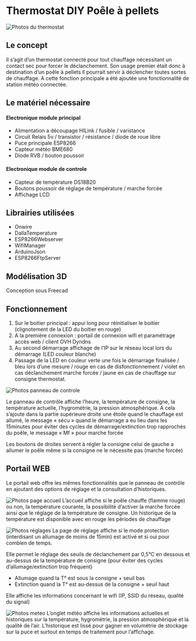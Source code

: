 # Thermostat DIY Poêle à pellets
![Photos du thermostat](https://github.com/rinty35/thermostat_poele/blob/master/Photos/Vue_ensemble.jpg)
## Le concept
Il s’agit d’un thermostat connecté pour tout chauffage nécessitant un contact sec pour forcer le déclanchement. Son usage premier était donc à destination d’un poêle à pellets Il pourrait servir à déclencher toutes sortes de chauffage. A cette fonction principale a été ajoutée une fonctionnalité de station météo connectée.
## Le matériel nécessaire
#### Electronique module principal
-	Alimentation a découpage HILink / fusible / varistance
-	Circuit Relais 5v / transistor / résistance / diode de roue libre
-	Puce principale ESP8266
-	Capteur météo BME680
-	Diode RVB / bouton poussoir
#### Electronique module de controle
-	Capteur de température DS18B20
-	Boutons poussoir de réglage de température / marche forcée
-	Affichage LCD
## Librairies utilisées
-	Onwire
-	DallaTemperature
-	ESP8266Webserver
-	WifiManager
-	ArduinoJson
-	ESP8266FtpServer
## Modélisation 3D
Conception sous Freecad
## Fonctionnement
1.	Sur le boitier principal : appui long pour réinitialiser le boitier (clignotement de la LED du boitier en rouge)
2.	A la première connexion : portail de connexion wifi et paramétrage accès web / client OVH Dyndns
3.	Au second démarrage affichage de l’IP sur le réseau local lors du démarrage (LED couleur blanche)
4.	Passage de la LED en couleur verte une fois le démarrage finalisée / bleu lors d’une mesure / rouge en cas de disfonctionnement / violet en cas déclanchement marche forcée / jaune en cas de chauffage sur consigne thermostat. 

![Photos panneau de controle](https://github.com/rinty35/thermostat_poele/blob/master/Photos/panneau_détail.jpg)

Le panneau de contrôle affiche l’heure, la température de consigne, la température actuelle, l’hygrométrie, la pression atmosphérique. A cela s’ajoute dans la partie supérieure droite une étoile quand le chauffage est allumé, le message « sécu » quand le démarrage a eu lieu dans les 15minutes pour éviter des cycles de démarrage/extinction trop rapprochés du poêle, le message « Mf » pour marche forcée

Les boutons de droites servent à régler la consigne celui de gauche a allumer le poêle même si la consigne ne le nécessite pas (marche forcée)

## Portail WEB
Le portail web offre les mêmes fonctionnalités que le panneau de contrôle en ajoutant des options de réglage et la consultation d’historiques.

![Photos page accueil]( https://github.com/rinty35/thermostat_poele/blob/master/Screenshot/accueil.jpg)
L’accueil affiche si le poêle chauffe (flamme rouge) ou non, la température courante, la possibilité d’activer la marche forcée ainsi que le réglage de la température de consigne. Un historique de la température est disponible avec en rouge les périodes de chauffage

![Photos réglages]( https://github.com/rinty35/thermostat_poele/blob/master/Screenshot/config.jpg)
La page de réglage affiche si le mode protection (interdisant un allumage de moins de 15min) est activé et si oui pour combien de temps.

Elle permet le réglage des seuils de déclanchement par 0,5°C en dessous et au-dessus de la température de consigne (pour éviter des cycles d’allumage/extinction trop fréquent)
-	Allumage quand la T° est sous la consigne + seuil bas
-	Extinction quand la T° est au-dessus de la consigne + seuil haut

Elle affiche les informations concernant le wifi (IP, SSID du réseau, qualité du signal)

![Photos meteo]( https://github.com/rinty35/thermostat_poele/blob/master/Screenshot/météo1.jpg)
L’onglet météo affiche les informations actuelles et historiques sur la température, hygrométrie, la pression atmosphérique et la qualité de l’air. L’historique est lissé pour gagner en volumétrie de stockage sur la puce et surtout en temps de traitement pour l’affichage.
